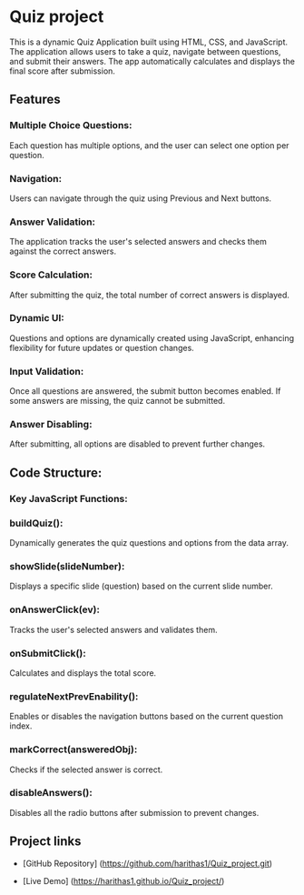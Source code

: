 # Quiz project

This is a dynamic Quiz Application built using HTML, CSS, and JavaScript. The application allows users to take a quiz, navigate between questions, and submit their answers. The app automatically calculates and displays the final score after submission.

## Features

### Multiple Choice Questions: 
Each question has multiple options, and the user can select one option per question.
### Navigation:
Users can navigate through the quiz using Previous and Next buttons.
### Answer Validation:
The application tracks the user's selected answers and checks them against the correct answers.
### Score Calculation:
After submitting the quiz, the total number of correct answers is displayed.
### Dynamic UI: 
Questions and options are dynamically created using JavaScript, enhancing flexibility for future updates or question changes.
### Input Validation: 
Once all questions are answered, the submit button becomes enabled. If some answers are missing, the quiz cannot be submitted.
### Answer Disabling: 
After submitting, all options are disabled to prevent further changes.

## Code Structure:

### Key JavaScript Functions:
### buildQuiz(): 
Dynamically generates the quiz questions and options from the data array.
### showSlide(slideNumber): 
Displays a specific slide (question) based on the current slide number.
### onAnswerClick(ev): 
Tracks the user's selected answers and validates them.
### onSubmitClick(): 
Calculates and displays the total score.
### regulateNextPrevEnability(): 
Enables or disables the navigation buttons based on the current question index.
### markCorrect(answeredObj): 
Checks if the selected answer is correct.
### disableAnswers(): 
Disables all the radio buttons after submission to prevent changes.

## Project links
- [GitHub Repository] (https://github.com/harithas1/Quiz_project.git)

- [Live Demo] (https://harithas1.github.io/Quiz_project/) 